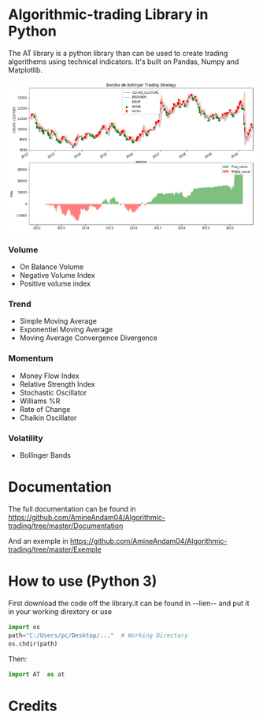 # Algorithmic-trading Library in Python

The AT library is a python library than can be used to create trading algorithems using technical indicators. It's built on Pandas, Numpy and Matplotlib.

![Example Chart](/images/sign_bb.png)
### Volume
   * On Balance Volume
   * Negative Volume Index
   * Positive volume index
### Trend
   * Simple Moving Average
   * Exponentiel Moving Average
   * Moving Average Convergence Divergence
### Momentum
   * Money Flow Index
   * Relative Strength Index
   * Stochastic Oscillator
   * Williams %R
   * Rate of Change
   * Chaikin Oscillator
### Volatility
   * Bollinger Bands
   
   
# Documentation
The full documentation can be found in https://github.com/AmineAndam04/Algorithmic-trading/tree/master/Documentation

And an exemple in https://github.com/AmineAndam04/Algorithmic-trading/tree/master/Exemple
# How to use (Python 3)
First download the code off the library.it can be found in  --lien-- and put it in your working dirextory or  use
```python
import os
path="C:/Users/pc/Desktop/..."  # Working Directory 
os.chdir(path)
```
Then: 
```python
import AT  as at
```

# Credits
